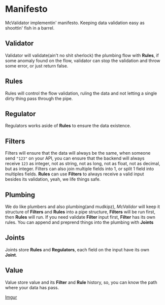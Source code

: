 # Manifesto

McValidator implementin' manifesto. Keeping data validation easy as shoottin' fish in a barrel.

## Validator

Validator will validate(ain't no shit sherlock) the plumbing flow with __Rules__, if some anomaly found on the flow, validator can stop the validation and throw some error, or just return false.

## Rules

Rules will control the flow validation, ruling the data and not letting a single dirty thing pass through the pipe.

## Regulator

Regulators works aside of __Rules__ to ensure the data existence.

## Filters

Filters will ensure that the data will always be the same, when someone send `"123"` on your API, you can ensure that the backend will always receive `123` as integer, not as string, not as long, not as float, not as decimal, but as integer. Filters can also join multiple fields into 1, or split 1 field into multiples fields. __Rules__ can use __Filters__ to always receive a valid input besides its validation, yeah, we life things safe.

## Plumbing

We do like plumbers and also plumbing(and mudkipz), *McValidor* will keep it structure of __Filters__ and __Rules__ into a pipe structure, __Filters__ will be run first, then __Rules__ will run. If you need validate __Filter__ input first, __Filter__ has its own rules. You can append and preprend things into the plumbing with __Joints__

## Joints

Joints store __Rules__ and __Regulators__, each field on the input have its own __Joint__.

## Value

Value store value and its __Filter__ and __Rule__ history, so, you can know the path where your data has pass.

[Imgur](http://i.imgur.com/pZds4dh.png)
